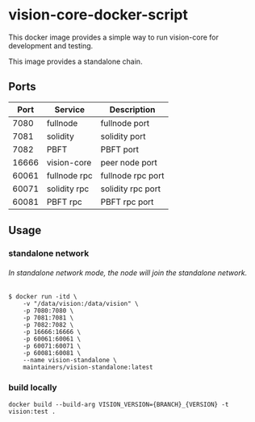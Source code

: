 # vision-core-docker-script

This docker image provides a simple way to run vision-core for development and testing.

This image provides a standalone chain.

## Ports

| Port  | Service      | Description          |
|-------|--------------|----------------------|
| 7080  | fullnode     | fullnode port        |
| 7081  | solidity     | solidity port        |
| 7082  | PBFT         | PBFT port            |
| 16666 | vision-core  | peer node port       |
| 60061 | fullnode rpc | fullnode rpc port    |
| 60071 | solidity rpc | solidity rpc port    |
| 60081 | PBFT rpc     | PBFT rpc port        |

## Usage
### standalone network
###### In standalone network mode, the node will join the standalone network.


```
$ docker run -itd \
    -v "/data/vision:/data/vision" \
    -p 7080:7080 \
    -p 7081:7081 \
    -p 7082:7082 \
    -p 16666:16666 \
    -p 60061:60061 \
    -p 60071:60071 \
    -p 60081:60081 \
    --name vision-standalone \
    maintainers/vision-standalone:latest
```

### build locally
```docker build --build-arg VISION_VERSION={BRANCH}_{VERSION} -t vision:test .```
